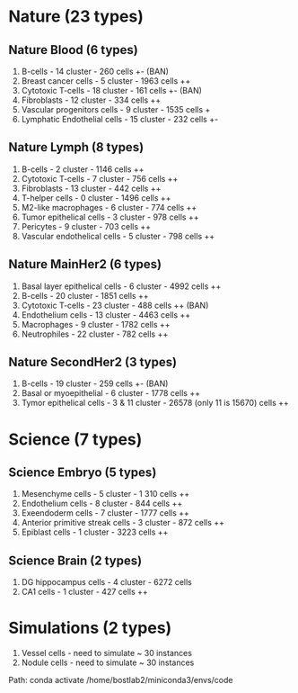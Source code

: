 
# Nature (23 types)
## Nature Blood (6 types)
1. B-cells - 14 cluster - 260 cells +- (BAN)
2. Breast cancer cells - 5 cluster - 1963 cells ++
3. Cytotoxic T-cells - 18 cluster - 161 cells +- (BAN)
4. Fibroblasts - 12 cluster - 334 cells ++
5. Vascular progenitors cells - 9 cluster - 1535 cells +
6. Lymphatic Endothelial cells - 15 cluster - 232 cells +-

## Nature Lymph (8 types)
1. B-cells - 2 cluster - 1146 cells ++
2. Cytotoxic T-cells - 7 cluster - 756 cells ++
3. Fibroblasts - 13 cluster - 442 cells ++
4. T-helper cells - 0 cluster - 1496 cells ++
5. M2-like macrophages - 6 cluster - 774 cells ++
6. Tumor epithelical cells - 3 cluster - 978 cells ++
7. Pericytes - 9 cluster - 703 cells ++
8. Vascular endothelical cells - 5 cluster - 798 cells ++

## Nature MainHer2 (6 types)
1. Basal layer epithelical cells - 6 cluster - 4992 cells ++
2. B-cells - 20 cluster - 1851 cells ++
3. Cytotoxic T-cells - 23 cluster - 488 cells ++ (BAN)
4. Endothelium cells - 13 cluster - 4463 cells ++
5. Macrophages - 9 cluster - 1782 cells ++
6. Neutrophiles - 22 cluster - 782 cells ++

## Nature SecondHer2 (3 types)
1. B-cells - 19 cluster - 259 cells +- (BAN)
2. Basal or myoepithelial - 6 cluster - 1778 cells ++
3. Tymor epithelical cells - 3 & 11 cluster - 26578 (only 11 is 15670) cells ++

# Science (7 types)
## Science Embryo (5 types)
1. Mesenchyme cells - 5 cluster - 1 310 cells ++
2. Endothelium cells - 8 cluster - 844 cells ++
3. Exeendoderm cells - 7 cluster - 1777 cells ++
4. Anterior primitive streak cells - 3 cluster - 872 cells ++
5. Epiblast cells - 1 cluster - 3223 cells ++

## Science Brain (2 types)
1. DG hippocampus cells - 4 cluster - 6272 cells
2. CA1 cells - 1 cluster - 427 cells ++

# Simulations (2 types)
1. Vessel cells - need to simulate ~ 30 instances
2. Nodule cells - need to simulate ~ 30 instances



Path: conda activate /home/bostlab2/miniconda3/envs/code


